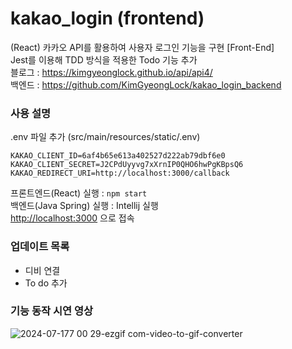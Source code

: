 # kakao_login (frontend)
(React) 카카오 API를 활용하여 사용자 로그인 기능을 구현 [Front-End]    
Jest를 이용해 TDD 방식을 적용한 Todo 기능 추가    
블로그 : <https://kimgyeonglock.github.io/api/api4/>   
백엔드 : <https://github.com/KimGyeongLock/kakao_login_backend>

### 사용 설명
.env 파일 추가 (src/main/resources/static/.env)
```
KAKAO_CLIENT_ID=6af4b65e613a402527d222ab79dbf6e0
KAKAO_CLIENT_SECRET=J2CPdUyyvg7xXrnIP0QHO6hwPgKBpsQ6
KAKAO_REDIRECT_URI=http://localhost:3000/callback
```
프론트엔드(React) 실행 : `npm start`     
백엔드(Java Spring) 실행 : Intellij 실행   
<http://localhost:3000> 으로 접속


### 업데이트 목록
* 디비 연결
* To do 추가

### 기능 동작 시연 영상
  
![2024-07-177 00 29-ezgif com-video-to-gif-converter](https://github.com/user-attachments/assets/de46ace2-d198-4965-bbeb-046f3b7bacbe)
